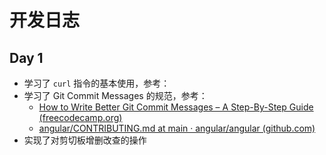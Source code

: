 # 开发日志

## Day 1

- 学习了 `curl` 指令的基本使用，参考：
- 学习了 Git Commit Messages 的规范，参考：
  - [How to Write Better Git Commit Messages – A Step-By-Step Guide (freecodecamp.org)](https://www.freecodecamp.org/news/how-to-write-better-git-commit-messages/)
  - [angular/CONTRIBUTING.md at main · angular/angular (github.com)](https://github.com/angular/angular/blob/main/CONTRIBUTING.md#-commit-message-format)
- 实现了对剪切板增删改查的操作
